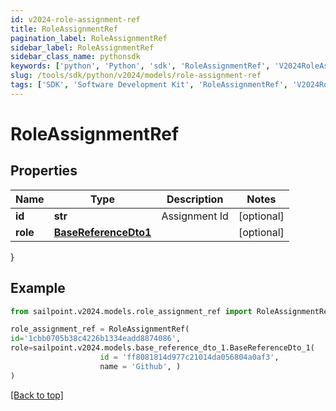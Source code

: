 ```yaml
---
id: v2024-role-assignment-ref
title: RoleAssignmentRef
pagination_label: RoleAssignmentRef
sidebar_label: RoleAssignmentRef
sidebar_class_name: pythonsdk
keywords: ['python', 'Python', 'sdk', 'RoleAssignmentRef', 'V2024RoleAssignmentRef'] 
slug: /tools/sdk/python/v2024/models/role-assignment-ref
tags: ['SDK', 'Software Development Kit', 'RoleAssignmentRef', 'V2024RoleAssignmentRef']
---
```


# RoleAssignmentRef


## Properties

Name | Type | Description | Notes
------------ | ------------- | ------------- | -------------
**id** | **str** | Assignment Id | [optional] 
**role** | [**BaseReferenceDto1**](base-reference-dto1) |  | [optional] 
}

## Example

```python
from sailpoint.v2024.models.role_assignment_ref import RoleAssignmentRef

role_assignment_ref = RoleAssignmentRef(
id='1cbb0705b38c4226b1334eadd8874086',
role=sailpoint.v2024.models.base_reference_dto_1.BaseReferenceDto_1(
                    id = 'ff8081814d977c21014da056804a0af3', 
                    name = 'Github', )
)

```
[[Back to top]](#) 

